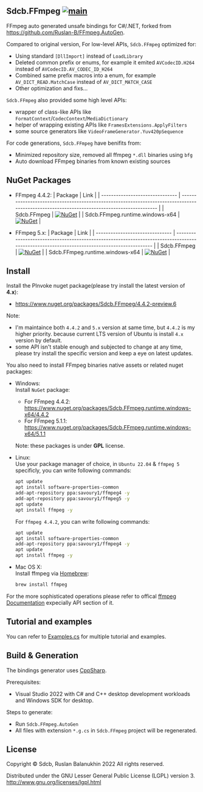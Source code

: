 ## Sdcb.FFmpeg [![main](https://github.com/sdcb/FFmpeg.AutoGen/actions/workflows/main.yml/badge.svg)](https://github.com/sdcb/FFmpeg.AutoGen/actions/workflows/main.yml)
FFmpeg auto generated unsafe bindings for C#/.NET, forked from https://github.com/Ruslan-B/FFmpeg.AutoGen.

Compared to original version, For low-level APIs, `Sdcb.FFmpeg` optimized for:
* Using standard `[DllImport]` instead of `LoadLibrary`
* Deleted common prefix or enums, for example it emited `AVCodecID.H264` instead of `AVCodecID.AV_CODEC_ID_H264`
* Combined same prefix macros into a enum, for example `AV_DICT_READ.MatchCase` instead of `AV_DICT_MATCH_CASE`
* Other optimization and fixs...

`Sdcb.FFmpeg` also provided some high level APIs:
* wrapper of class-like APIs like `FormatContext`/`CodecContext`/`MediaDictionary`
* helper of wrapping existing APIs like `FramesExtensions.ApplyFilters`
* some source generators like `VideoFrameGenerator.Yuv420pSequence`

For code generations, `Sdcb.FFmpeg` have benifits from:
* Minimized repository size, removed all ffmpeg `*.dll` binaries using `bfg`
* Auto download FFmpeg binaries from known existing sources

## NuGet Packages
* FFmpeg 4.4.2:
  | Package                         | Link                                                                                                                                       |
  | ------------------------------- | ------------------------------------------------------------------------------------------------------------------------------------------ |
  | Sdcb.FFmpeg                     | [![NuGet](https://img.shields.io/badge/nuget-4.4.2-blue)](https://www.nuget.org/packages/Sdcb.FFmpeg/4.4.2-preview.6)                      |
  | Sdcb.FFmpeg.runtime.windows-x64 | [![NuGet](https://img.shields.io/badge/nuget-4.4.2-blue)](https://www.nuget.org/packages/Sdcb.FFmpeg.runtime.windows-x64/4.4.2)            |

* FFmpeg 5.x:
  | Package                         | Link                                                                                                                                       |
  | ------------------------------- | ------------------------------------------------------------------------------------------------------------------------------------------ |
  | Sdcb.FFmpeg                     | [![NuGet](https://img.shields.io/nuget/vpre/Sdcb.FFmpeg.svg?color=red)](https://nuget.org/packages/Sdcb.FFmpeg)                            |
  | Sdcb.FFmpeg.runtime.windows-x64 | [![NuGet](https://img.shields.io/nuget/v/Sdcb.FFmpeg.runtime.windows-x64.svg)](https://nuget.org/packages/Sdcb.FFmpeg.runtime.windows-x64) |


## Install

Install the PInvoke nuget package(please try install the latest version of **4.x**):
* https://www.nuget.org/packages/Sdcb.FFmpeg/4.4.2-preview.6

Note: 
* I'm maintaince both `4.4.2` and `5.x` version at same time, but `4.4.2` is my higher priority. because current LTS version of Ubuntu is install `4.x` version by default.
* some API isn't stable enough and subjected to change at any time, please try install the specific version and keep a eye on latest updates.

You also need to install FFmpeg binaries native assets or related nuget packages:
- Windows:  
  Install `NuGet` package:
  * For FFmpeg 4.4.2: https://www.nuget.org/packages/Sdcb.FFmpeg.runtime.windows-x64/4.4.2
  * For FFmpeg 5.1.1: https://www.nuget.org/packages/Sdcb.FFmpeg.runtime.windows-x64/5.1.1

  Note: these packages is under **GPL** license.

- Linux:  
  Use your package manager of choice, in `Ubuntu 22.04` & `ffmpeg 5` specificly, you can write following commands:
  ```bash
  apt update
  apt install software-properties-common
  add-apt-repository ppa:savoury1/ffmpeg4 -y
  add-apt-repository ppa:savoury1/ffmpeg5 -y
  apt update
  apt install ffmpeg -y
  ```

  For `ffmpeg 4.4.2`, you can write following commands:
  ```bash
  apt update
  apt install software-properties-common
  add-apt-repository ppa:savoury1/ffmpeg4 -y
  apt update
  apt install ffmpeg -y
  ```

- Mac OS X:  
  Install ffmpeg via [Homebrew](https://formulae.brew.sh/formula/ffmpeg):
  ```bash
  brew install ffmpeg
  ```

For the more sophisticated operations please refer to offical [ffmpeg Documentation](https://www.ffmpeg.org/documentation.html) expecially API section of it.

## Tutorial and examples

You can refer to [Examples.cs](src/Sdcb.FFmpeg.Tests/Examples.cs) for multiple tutorial and examples.


## Build & Generation

The bindings generator uses [CppSharp](https://github.com/mono/CppSharp).

Prerequisites:
 - Visual Studio 2022 with C# and C++ desktop development workloads and Windows SDK for desktop.

Steps to generate:
- Run ```Sdcb.FFmpeg.AutoGen```
- All files with extension ```*.g.cs```  in ```Sdcb.FFmpeg``` project will be regenerated.


## License

Copyright © Sdcb, Ruslan Balanukhin 2022
All rights reserved.

Distributed under the GNU Lesser General Public License (LGPL) version 3.  
http://www.gnu.org/licenses/lgpl.html